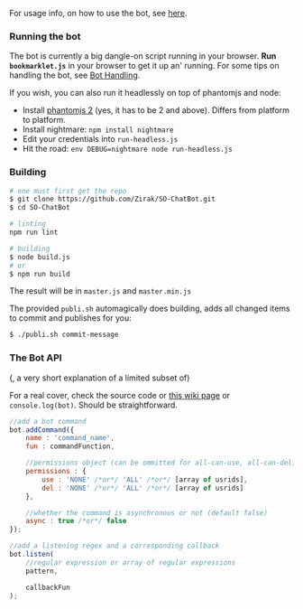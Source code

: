 For usage info, on how to use the bot, see [here](https://github.com/Zirak/SO-ChatBot/wiki/Interacting-with-the-bot).

### Running the bot ###

The bot is currently a big dangle-on script running in your browser. **Run `bookmarklet.js`** in your browser to get it up an' running. For some tips on handling the bot, see [Bot Handling](https://github.com/Zirak/SO-ChatBot/wiki/Bot-Handling).

If you wish, you can also run it headlessly on top of phantomjs and node:

* Install [phantomjs 2](http://phantomjs.org/) (yes, it has to be 2 and above). Differs from platform to platform.
* Install nightmare: `npm install nightmare`
* Edit your credentials into `run-headless.js`
* Hit the road: `env DEBUG=nightmare node run-headless.js`

### Building ###

```sh
# one must first get the repo
$ git clone https://github.com/Zirak/SO-ChatBot.git
$ cd SO-ChatBot

# linting
npm run lint

# building
$ node build.js
# or
$ npm run build
```

The result will be in `master.js` and `master.min.js`

The provided `publi.sh` automagically does building, adds all changed items to commit and publishes for you:

```sh
$ ./publi.sh commit-message
```

### The Bot API ###
(, a very short explanation of a limited subset of)

For a real cover, check the source code or [this wiki page](https://github.com/Zirak/SO-ChatBot/wiki/Plugin-writing) or `console.log(bot)`. Should be straightforward.

```javascript
//add a bot command
bot.addCommand({
    name : 'command_name',
    fun : commandFunction,

    //permissions object (can be ommitted for all-can-use, all-can-del)
    permissions : {
        use : 'NONE' /*or*/ 'ALL' /*or*/ [array of usrids],
        del : 'NONE' /*or*/ 'ALL' /*or*/ [array of usrids]
    },

    //whether the command is asynchronous or not (default false)
    async : true /*or*/ false
});

//add a listening regex and a corresponding callback
bot.listen(
    //regular expression or array of regular expressions
    pattern,

    callbackFun
);
```
